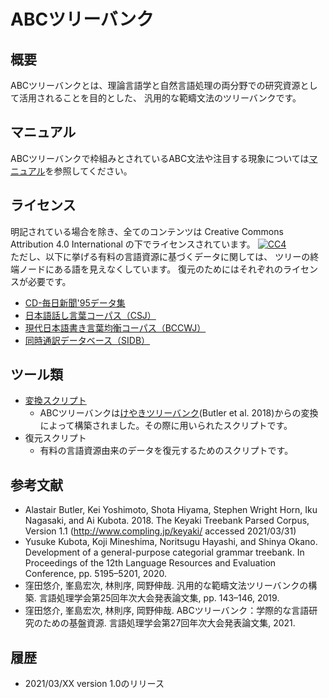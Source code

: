 # ABCツリーバンク

## 概要
ABCツリーバンクとは、理論言語学と自然言語処理の両分野での研究資源として活用されることを目的とした、
汎用的な範疇文法のツリーバンクです。


## マニュアル
ABCツリーバンクで枠組みとされているABC文法や注目する現象については[マニュアル](https://github.com/kmineshima/abctreebank/wiki/manual)を参照してください。

## ライセンス
明記されている場合を除き、全てのコンテンツは Creative Commons Attribution 4.0 International の下でライセンスされています。
[![CC4](https://licensebuttons.net/l/by/4.0/88x31.png)](https://creativecommons.org/licenses/by/4.0/)\
ただし、以下に挙げる有料の言語資源に基づくデータに関しては、
ツリーの終端ノードにある語を見えなくしています。
復元のためにはそれぞれのライセンスが必要です。

- [CD-毎日新聞'95データ集](https://www.nichigai.co.jp/sales/mainichi/mainichi-data.html)
- [日本語話し言葉コーパス（CSJ）](https://pj.ninjal.ac.jp/corpus_center/csj/)
- [現代日本語書き言葉均衡コーパス（BCCWJ）](https://pj.ninjal.ac.jp/corpus_center/bccwj/)
- [同時通訳データベース（SIDB）](http://sidb.jp/)


## ツール類
- [変換スクリプト](https://github.com/ABCTreebank/ABCT-toolkit)
    - ABCツリーバンクは[けやきツリーバンク](http://www.compling.jp/keyaki/)(Butler et al. 2018)からの変換によって構築されました。その際に用いられたスクリプトです。
- 復元スクリプト
    - 有料の言語資源由来のデータを復元するためのスクリプトです。

## 参考文献

- Alastair Butler, Kei Yoshimoto, Shota Hiyama, Stephen Wright Horn, Iku Nagasaki, and Ai Kubota. 2018. The Keyaki Treebank Parsed Corpus, Version 1.1 (http://www.compling.jp/keyaki/ accessed 2021/03/31)
- Yusuke Kubota, Koji Mineshima, Noritsugu Hayashi, and Shinya Okano. Development of a general-purpose categorial grammar treebank. In Proceedings of the 12th Language Resources and Evaluation Conference, pp. 5195–5201, 2020.
- 窪田悠介, 峯島宏次, 林則序, 岡野伸哉. 汎用的な範疇文法ツリーバンクの構築. 言語処理学会第25回年次大会発表論文集, pp. 143–146, 2019.
- 窪田悠介, 峯島宏次, 林則序, 岡野伸哉. ABCツリーバンク：学際的な言語研究のための基盤資源. 言語処理学会第27回年次大会発表論文集, 2021.

## 履歴
- 2021/03/XX version 1.0のリリース